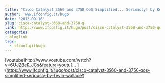 ```yaml
---
title: "Cisco Catalyst 3560 and 3750 QoS Simplified... Seriously! by Kevin Wallace"
author: 'www.ifconfig.it/hugo'
date: '2012-09-16'
slug: cisco-catalyst-3560-and-3750-q
link: https://www.ifconfig.it/hugo/post/cisco-catalyst-3560-and-3750-qos-simplified-seriously-by-kevin-wallace/
categories:
- bloglink
tags:
  - ifconfigithugo
---
```


[youtube]http://www.youtube.com/watch?v=6UJZBeK_JCs&feature=youtu[... <i class="fas fa-external-link-alt"></i>](https://www.ifconfig.it/hugo/post/cisco-catalyst-3560-and-3750-qos-simplified-seriously-by-kevin-wallace/)

